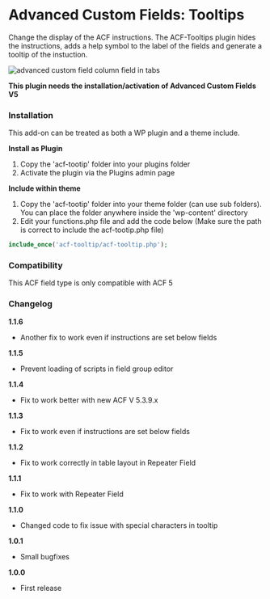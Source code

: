 # Advanced Custom Fields: Tooltips

Change the display of the ACF instructions. The ACF-Tooltips plugin hides the instructions, adds a help symbol to the label of the fields and generate a tooltip of the instuction.

![advanced custom field column field in tabs](http://www.dreihochzwo.de/download/acf-tooltip2.jpg)

**This plugin needs the installation/activation of Advanced Custom Fields V5**

### Installation

This add-on can be treated as both a WP plugin and a theme include.

**Install as Plugin**

1. Copy the 'acf-tootip' folder into your plugins folder
2. Activate the plugin via the Plugins admin page

**Include within theme**

1.	Copy the 'acf-tootip' folder into your theme folder (can use sub folders). You can place the folder anywhere inside the 'wp-content' directory
2.	Edit your functions.php file and add the code below (Make sure the path is correct to include the acf-tootip.php file)

```php
include_once('acf-tooltip/acf-tooltip.php');
```

### Compatibility

This ACF field type is only compatible with ACF 5


### Changelog
**1.1.6**
* Another fix to work even if instructions are set below fields

**1.1.5**
* Prevent loading of scripts in field group editor

**1.1.4**
* Fix to work better with new ACF V 5.3.9.x

**1.1.3**
* Fix to work even if instructions are set below fields

**1.1.2**
* Fix to work correctly in table layout in Repeater Field

**1.1.1**
* Fix to work with Repeater Field

**1.1.0**
* Changed code to fix issue with special characters in tooltip 

**1.0.1**
* Small bugfixes

**1.0.0**
* First release
